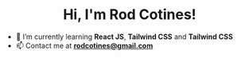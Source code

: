 <h1 align='center'>Hi, I'm Rod Cotines!</h1>




- 🔭 I’m currently learning **React JS**, **Tailwind CSS** and **Tailwind CSS**
- 📫 Contact me at  **rodcotines@gmail.com**


<!--
**Ayenzcc/Ayenzcc** is a ✨ _special_ ✨ repository because its `README.md` (this file) appears on your GitHub profile.

Here are some ideas to get you started:

- 🔭 I’m currently working on ...
- 🌱 I’m currently learning ...
- 👯 I’m looking to collaborate on ...
- 🤔 I’m looking for help with ...
- 💬 Ask me about ...
- 📫 How to reach me: ...
- 😄 Pronouns: ...
- ⚡ Fun fact: ...
-->
